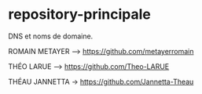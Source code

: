 # repository-principale

DNS et noms de domaine.

ROMAIN METAYER --> https://github.com/metayerromain

THÉO LARUE --> https://github.com/Theo-LARUE


THÉAU JANNETTA -> https://github.com/Jannetta-Theau